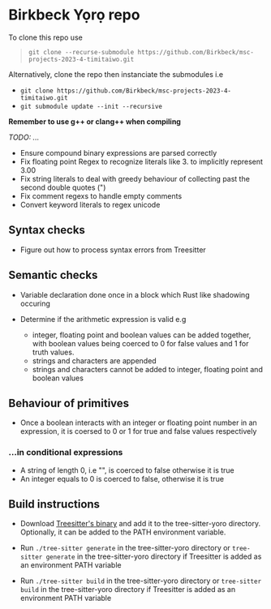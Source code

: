 # Birkbeck Yọrọ repo

To clone this repo use 
>```git clone --recurse-submodule https://github.com/Birkbeck/msc-projects-2023-4-timitaiwo.git```

Alternatively, clone the repo then instanciate the submodules i.e 
- ```git clone https://github.com/Birkbeck/msc-projects-2023-4-timitaiwo.git```
- ```git submodule update --init --recursive```

**Remember to use g++ or clang++ when compiling**

*TODO: ...*
- Ensure compound binary expressions are parsed correctly
- Fix floating point Regex to recognize literals like 3. to implicitly represent 3.00
- Fix string literals to deal with greedy behaviour of collecting past the second double quotes (")
- Fix comment regexs to handle empty comments 
- Convert keyword literals to regex unicode 

## Syntax checks
- Figure out how to process syntax errors from Treesitter

## Semantic checks
- Variable declaration done once in a block which Rust like shadowing occuring

- Determine if the arithmetic expression is valid e.g 
    - integer, floating point and boolean values can be added together, with boolean values being coerced to 0 for false values and 1 for truth values.
    - strings and characters are appended
    - strings and characters cannot be added to integer, floating point and boolean values


## Behaviour of primitives
- Once a boolean interacts with an integer or floating point number in an expression, it is coersed to 0 or 1 for true and false values respectively

### ...in conditional expressions
- A string of length 0, i.e "", is coerced to false otherwise it is true
- An integer equals to 0 is coerced to false, otherwise it is true



## Build instructions
- Download [Treesitter's binary](https://github.com/tree-sitter/tree-sitter/releases) and add it to the tree-sitter-yoro directory. Optionally, it can be added to the PATH environment variable.

- Run ```./tree-sitter generate``` in the tree-sitter-yoro directory or ```tree-sitter generate``` in the tree-sitter-yoro directory if Treesitter is added as an environment PATH variable

- Run ```./tree-sitter build``` in the tree-sitter-yoro directory or ```tree-sitter build``` in the tree-sitter-yoro directory if Treesitter is added as an environment PATH variable

